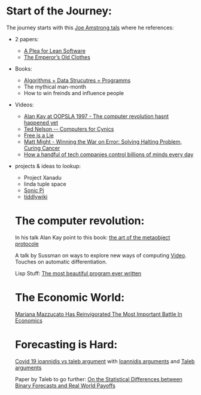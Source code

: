 # Start of the Journey:

The journey starts with this [Joe Amstrong tals](https://www.youtube.com/watch?v=-I_jE0l7sYQ) where he references:
- 2 papers: 
  - [A Plea for Lean Software](https://cr.yp.to/bib/1995/wirth.pdf)
  - [The Emperor’s Old Clothes](http://zoo.cs.yale.edu/classes/cs422/2010/bib/hoare81emperor.pdf)
- Books:
  - [Algorithms + Data Strucutres = Programms](https://archive.org/details/algorithmsdatast00wirt)
  - The mythical man-month
  - How to win freinds and influence people
- Videos:
  - [Alan Kay at OOPSLA 1997 - The computer revolution hasnt happened yet](https://www.youtube.com/watch?v=oKg1hTOQXoY)
  - [Ted Nelson -- Computers for Cynics](https://www.youtube.com/watch?v=hZ3gmh-d9oI)
  - [Free is a Lie](https://www.youtube.com/watch?v=ldhHkVjLe7A)
  - [Matt Might - Winning the War on Error: Solving Halting Problem, Curing Cancer](https://www.youtube.com/watch?v=EVkHgKCqAcI)
  - [How a handful of tech companies control billions of minds every day](https://www.ted.com/talks/tristan_harris_the_manipulative_tricks_tech_companies_use_to_capture_your_attention/up-next?language=mr)
- projects & ideas to lookup:
  - Project Xanadu
  - linda tuple space
  - [Sonic Pi](https://sonic-pi.net/)
  - [tiddlywiki](https://tiddlywiki.com/)
  
  # The computer revolution:
  In his talk Alan Kay point to this book: [the art of the metaobject protocole](https://mitpress.mit.edu/books/art-metaobject-protocol)
  
  A talk by Sussman on ways to explore new ways of computing [Video](https://www.youtube.com/watch?v=Rk76BurH384).
  Touches on automatic differentiation.
  
  Lisp Stuff: [The most beautiful program ever written](https://www.youtube.com/watch?v=OyfBQmvr2Hc)
  
  # The Economic World:
  [Mariana Mazzucato Has Reinvigorated The Most Important Battle In Economics](https://palladiummag.com/2019/11/21/mariana-mazzucato-has-reinvigorated-the-most-important-battle-in-economics/)
  
  # Forecasting is Hard:
  [Covid 19 ioannidis vs taleb argument](https://forecasters.org/blog/2020/06/14/covid-19-ioannidis-vs-taleb/) 
  with 
  [Ioannidis arguments](https://forecasters.org/blog/2020/06/14/forecasting-for-covid-19-has-failed/)
  and
  [Taleb arguments](https://forecasters.org/blog/2020/06/14/on-single-point-forecasts-for-fat-tailed-variables/)
  
  Paper by Taleb to go further:
  [On the Statistical Differences between Binary Forecasts and Real World Payoffs](https://arxiv.org/abs/1907.11162)
